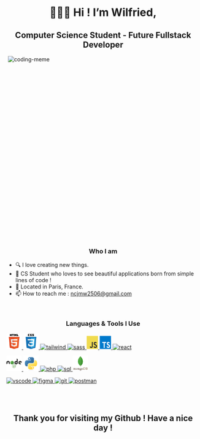 <h1 align="center">👩🏻‍💻 Hi ! I’m Wilfried,</h1> 
<h2 align="center">Computer Science Student - Future Fullstack Developer</h2> 


<p><img align="right" src="https://miro.medium.com/max/1400/1*ZOuGID69j0Kn91-vhyLqdQ.png" alt="coding-meme" width="500" height="500"/></p>
<h3 align="center">Who I am</h3>

- 🔍 I love creating new things.
- 👔 CS Student who loves to see beautiful applications born from simple lines of code !
- 📍 Located in Paris, France.
- 📫 How to reach me : <a href="mailto:ncjmw2506@gmail.com">ncjmw2506@gmail.com</a>


<br>


<h3 align="center">Languages & Tools I Use</h3>
<p>
<a href="https://www.w3.org/html/" target="_blank" rel="noreferrer">
<img src="https://raw.githubusercontent.com/devicons/devicon/master/icons/html5/html5-original-wordmark.svg" alt="html5" width="40" height="40"/>
</a>
<a href="https://www.w3schools.com/css/" target="_blank" rel="noreferrer">
<img src="https://raw.githubusercontent.com/devicons/devicon/master/icons/css3/css3-original-wordmark.svg" alt="css3" width="40" height="40"/>
</a>

<a href="https://tailwindcss.com/" target="_blank" rel="noreferrer">
<img src="https://cdn.jsdelivr.net/gh/devicons/devicon/icons/tailwindcss/tailwindcss-plain.svg" alt="tailwind" width="35" height="35" />
</a>

<a href="https://sass-lang.com/" target="_blank" rel="noreferrer">
<img src="https://cdn.jsdelivr.net/gh/devicons/devicon/icons/sass/sass-original.svg" alt="sass" width="35" height="35"/>
</a>

<a href="https://developer.mozilla.org/en-US/docs/Web/JavaScript" target="_blank" rel="noreferrer">
<img src="https://raw.githubusercontent.com/devicons/devicon/master/icons/javascript/javascript-original.svg" alt="javascript" width="30" height="35"/>
</a>

  <a href="https://www.typescriptlang.org/" target="_blank" rel="noreferrer"> 
  <img src="https://raw.githubusercontent.com/devicons/devicon/master/icons/typescript/typescript-original.svg" alt="typescript" width="30" height="35"/> 
  </a>
  
  <a href="https://fr.reactjs.org/" target="_blank" rel="noreferrer"> 
<img src="https://cdn.jsdelivr.net/gh/devicons/devicon/icons/react/react-original.svg" alt="react" width="35" height="35"/>
</a>
  </p>
  
<p>
  <a href="https://nodejs.org" target="_blank" rel="noreferrer"> 
  <img src="https://raw.githubusercontent.com/devicons/devicon/master/icons/nodejs/nodejs-original-wordmark.svg" alt="nodejs" width="40" height="40"/> 
 </a>
 
  <a href="https://www.python.org" target="_blank" rel="noreferrer"> 
  <img src="https://raw.githubusercontent.com/devicons/devicon/master/icons/python/python-original.svg" alt="python" width="40" height="40"/>
 </a>
 
 <a href="https://www.php.net" target="_blank" rel="noreferrer">
<img src="https://raw.githubusercontent.com/jmnote/z-icons/master/svg/php.svg" alt="php" width="40" height="40"/>
</a>

<a href="https://sql.sh/" target="_blank" rel="noreferrer">
<img src="https://www.svgrepo.com/show/255832/sql.svg" alt="sql" width="40" height="40"/>
</a>

 <a href="https://www.mongodb.com/" target="_blank" rel="noreferrer"> 
  <img src="https://raw.githubusercontent.com/devicons/devicon/master/icons/mongodb/mongodb-original-wordmark.svg" alt="mongodb" width="40" height="40"/> 
 </a> 

</p>

<p>



<a href="https://code.visualstudio.com/" target="_blank" rel="noreferrer">
<img src="https://cdn.jsdelivr.net/gh/devicons/devicon/icons/vscode/vscode-original.svg" alt="vscode" width="35" height="35"/>
</a>

<a href="https://www.figma.com/fr/" target="_blank" rel="noreferrer">
<img src="https://cdn.jsdelivr.net/gh/devicons/devicon/icons/figma/figma-original.svg" alt="figma" width="30" height="35"/>
</a>

<a href="https://git-scm.com/" target="_blank" rel="noreferrer">
<img src="https://cdn.jsdelivr.net/gh/devicons/devicon/icons/git/git-original.svg" alt="git" width="35" height="35"/>
</a>


  <a href="https://postman.com" target="_blank" rel="noreferrer"> 
  <img src="https://www.vectorlogo.zone/logos/getpostman/getpostman-icon.svg" alt="postman" width="40" height="40"/> 
 </a>
</p>

<br>
<br>


<h2 align="center">Thank you for visiting my Github ! Have a nice day !</h2>


 <!--![Github stats](https://github-readme-stats.vercel.app/api?username=Jukiyoomi&theme=omni&show_icons=true&locale=en)-->
